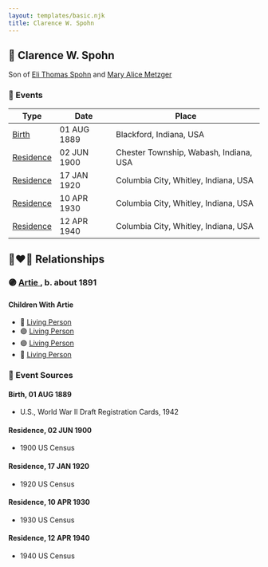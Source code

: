 ```yaml
---
layout: templates/basic.njk
title: Clarence W. Spohn
---
```

## 🔵 Clarence W. Spohn

Son of [Eli Thomas Spohn](/people/9/9010973) and [Mary Alice Metzger](/people/3/36824832)

### 📆 Events

Type | Date | Place
------ | ------ | ------
[Birth](#event-e296617c-2ac6-4510-ae2e-ace576e8a8f5) | 01 AUG 1889 | Blackford, Indiana, USA
[Residence](#event-7bc75cc5-0cf0-4a7a-a45e-190cad8468d7) | 02 JUN 1900 | Chester Township, Wabash, Indiana, USA
[Residence](#event-3cff5cb1-16f1-4f8b-9b2b-5c1fa5637032) | 17 JAN 1920 | Columbia City, Whitley, Indiana, USA
[Residence](#event-36495824-8e3f-411c-8da0-7e53c64858b7) | 10 APR 1930 | Columbia City, Whitley, Indiana, USA
[Residence](#event-95818daf-1ae1-41fc-bf6e-a769b8aaa538) | 12 APR 1940 | Columbia City, Whitley, Indiana, USA

## 👩‍❤️‍👨 Relationships

### 🟣 [Artie ](/people/4/49074271), b. about 1891

#### Children With Artie
* 🔵 [Living Person](/people/1/19086370)
* 🟣 [Living Person](/people/3/31480000)
* 🟣 [Living Person](/people/4/43811338)
* 🔵 [Living Person](/people/9/93500756)
### 📰 Event Sources

#### <a id="event-e296617c-2ac6-4510-ae2e-ace576e8a8f5"></a> Birth, 01 AUG 1889
* U.S., World War II Draft Registration Cards, 1942

#### <a id="event-7bc75cc5-0cf0-4a7a-a45e-190cad8468d7"></a> Residence, 02 JUN 1900
* 1900 US Census

#### <a id="event-3cff5cb1-16f1-4f8b-9b2b-5c1fa5637032"></a> Residence, 17 JAN 1920
* 1920 US Census

#### <a id="event-36495824-8e3f-411c-8da0-7e53c64858b7"></a> Residence, 10 APR 1930
* 1930 US Census

#### <a id="event-95818daf-1ae1-41fc-bf6e-a769b8aaa538"></a> Residence, 12 APR 1940
* 1940 US Census